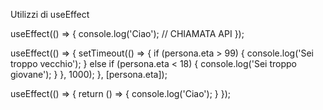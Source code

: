 Utilizzi di useEffect

<!-- TRIGGERATO A OGNI RENDER DEL COMPONENTE -->
useEffect(() => {
  console.log('Ciao');
  // CHIAMATA API
});

<!-- TRIGGERATO AL PRIMO RENDER DEL COMPONENTE E ALL'AGGIORNAMENTO DELLE DIPENDENZE -->
useEffect(() => {
  setTimeout(() => {
    if (persona.eta > 99) {
      console.log('Sei troppo vecchio');
    } else if (persona.eta < 18) {
      console.log('Sei troppo giovane');
    }
}, 1000);
}, [persona.eta]);

<!-- SE USE EFFECT HA UN RETURN LO STESSO VERRA TRIGGERATO ALLO SMONTAGGIO DEL COMPONENTE -->
useEffect(() => {
    return () => {
      console.log('Ciao');
    }
});